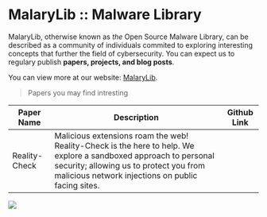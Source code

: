 # MalaryLib :: Malware Library

MalaryLib, otherwise known as _the_ Open Source Malware Library, can be described as a community of individuals commited to exploring interesting concepts that further the field of cybersecurity. 
You can expect us to regulary publish **papers, projects, and blog posts**. 

You can view more at our website: [MalaryLib](https://www.malarylib.com).

> Papers you may find intresting

| Paper Name | Description | Github Link |
|-|-|-|
| Reality-Check | Malicious extensions roam the web! Reality-Check is the here to help. We explore a sandboxed approach to personal security; allowing us to protect you from malicious network injections on public facing sites. |  |

<a href="https://github.com/MalaryLib/Goxii"><img src="https://repository-images.githubusercontent.com/674188947/2715362d-44ef-4e33-98dd-8f7a617fa168"/></a>
